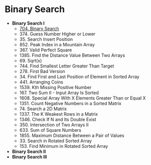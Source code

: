 # Binary Search

* **Binary Search I**
  * [704. Binary Search](../../Easy/704.%20Binary%20Search/readme.md)
  * 374\. Guess Number Higher or Lower
  * 35\. Search Insert Position
  * 852\. Peak Index in a Mountain Array
  * 367\. Valid Perfect Square
  * 1385\. Find the Distance Value Between Two Arrays
  * 69\. Sqrt(x)
  * 744\. Find Smallest Letter Greater Than Target
  * 278\. First Bad Version
  * 34\. Find First and Last Position of Element in Sorted Array
  * 441\. Arranging Coins
  * 1539\. Kth Missing Positive Number
  * 167\. Two Sum II - Input Array Is Sorted
  * 1608\. Special Array With X Elements Greater Than or Equal X
  * 1351\. Count Negative Numbers in a Sorted Matrix
  * 74\. Search a 2D Matrix
  * 1337\. The K Weakest Rows in a Matrix
  * 1346\. Check If N and Its Double Exist
  * 350\. Intersection of Two Arrays II
  * 633\. Sum of Square Numbers
  * 1855\. Maximum Distance Between a Pair of Values
  * 33\. Search in Rotated Sorted Array
  * 153\. Find Minimum in Rotated Sorted Array
* **Binary Search II**
* **Binary Search III**